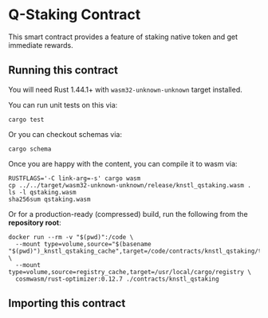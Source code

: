 # Q-Staking Contract

This smart contract provides a feature of staking native token and get immediate rewards.

## Running this contract

You will need Rust 1.44.1+ with `wasm32-unknown-unknown` target installed.

You can run unit tests on this via: 

`cargo test`

Or you can checkout schemas via:

`cargo schema`

Once you are happy with the content, you can compile it to wasm via:

```
RUSTFLAGS='-C link-arg=-s' cargo wasm
cp ../../target/wasm32-unknown-unknown/release/knstl_qstaking.wasm .
ls -l qstaking.wasm
sha256sum qstaking.wasm
```

Or for a production-ready (compressed) build, run the following from the __repository root__:

```
docker run --rm -v "$(pwd)":/code \
  --mount type=volume,source="$(basename "$(pwd)")_knstl_qstaking_cache",target=/code/contracts/knstl_qstaking/target \
  --mount type=volume,source=registry_cache,target=/usr/local/cargo/registry \
  cosmwasm/rust-optimizer:0.12.7 ./contracts/knstl_qstaking
  ```


## Importing this contract

